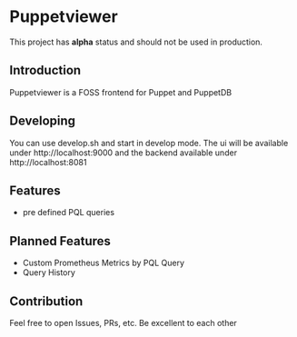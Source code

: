 # Puppetviewer

This project has **alpha** status and should not be used in production.

## Introduction
Puppetviewer  is a FOSS frontend for Puppet and PuppetDB

## Developing
You can use develop.sh and start in develop mode.
The ui will be available under http://localhost:9000 and the backend available under http://localhost:8081

## Features
- pre defined PQL queries

## Planned Features
- Custom Prometheus Metrics by PQL Query
- Query History

## Contribution
Feel free to open Issues, PRs, etc.
Be excellent to each other
